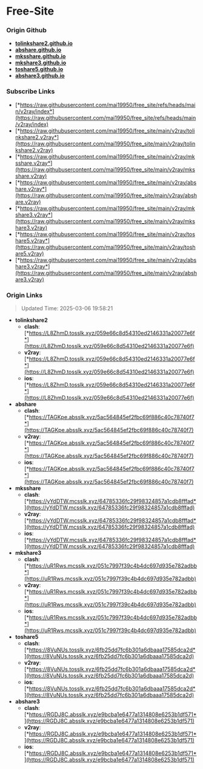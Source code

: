# Free-Site

### Origin Github

- [**tolinkshare2.github.io**](https://github.com/tolinkshare2/tolinkshare2.github.io)
- [**abshare.github.io**](https://github.com/abshare/abshare.github.io)
- [**mksshare.github.io**](https://github.com/mksshare/mksshare.github.io)
- [**mkshare3.github.io**](https://github.com/mkshare3/mkshare3.github.io)
- [**toshare5.github.io**](https://github.com/toshare5/toshare5.github.io)
- [**abshare3.github.io**](https://github.com/abshare3/abshare3.github.io)

### Subscribe Links

- [*https://raw.githubusercontent.com/mai19950/free_site/refs/heads/main/v2ray/index*](https://raw.githubusercontent.com/mai19950/free_site/refs/heads/main/v2ray/index)
- [*https://raw.githubusercontent.com/mai19950/free_site/main/v2ray/tolinkshare2.v2ray*](https://raw.githubusercontent.com/mai19950/free_site/main/v2ray/tolinkshare2.v2ray)
- [*https://raw.githubusercontent.com/mai19950/free_site/main/v2ray/mksshare.v2ray*](https://raw.githubusercontent.com/mai19950/free_site/main/v2ray/mksshare.v2ray)
- [*https://raw.githubusercontent.com/mai19950/free_site/main/v2ray/abshare.v2ray*](https://raw.githubusercontent.com/mai19950/free_site/main/v2ray/abshare.v2ray)
- [*https://raw.githubusercontent.com/mai19950/free_site/main/v2ray/mkshare3.v2ray*](https://raw.githubusercontent.com/mai19950/free_site/main/v2ray/mkshare3.v2ray)
- [*https://raw.githubusercontent.com/mai19950/free_site/main/v2ray/toshare5.v2ray*](https://raw.githubusercontent.com/mai19950/free_site/main/v2ray/toshare5.v2ray)
- [*https://raw.githubusercontent.com/mai19950/free_site/main/v2ray/abshare3.v2ray*](https://raw.githubusercontent.com/mai19950/free_site/main/v2ray/abshare3.v2ray)

### Origin Links

> Updated Time: 2025-03-06 19:58:21

- **tolinkshare2**
  - **clash**: [*https://L8ZhmD.tosslk.xyz/059e66c8d54310ed2146331a20077e6f*](https://L8ZhmD.tosslk.xyz/059e66c8d54310ed2146331a20077e6f)
  - **v2ray**: [*https://L8ZhmD.tosslk.xyz/059e66c8d54310ed2146331a20077e6f*](https://L8ZhmD.tosslk.xyz/059e66c8d54310ed2146331a20077e6f)
  - **ios**: [*https://L8ZhmD.tosslk.xyz/059e66c8d54310ed2146331a20077e6f*](https://L8ZhmD.tosslk.xyz/059e66c8d54310ed2146331a20077e6f)
- **abshare**
  - **clash**: [*https://TAGKpe.absslk.xyz/5ac564845ef2fbc69f886c40c78740f7*](https://TAGKpe.absslk.xyz/5ac564845ef2fbc69f886c40c78740f7)
  - **v2ray**: [*https://TAGKpe.absslk.xyz/5ac564845ef2fbc69f886c40c78740f7*](https://TAGKpe.absslk.xyz/5ac564845ef2fbc69f886c40c78740f7)
  - **ios**: [*https://TAGKpe.absslk.xyz/5ac564845ef2fbc69f886c40c78740f7*](https://TAGKpe.absslk.xyz/5ac564845ef2fbc69f886c40c78740f7)
- **mksshare**
  - **clash**: [*https://yYdDTW.mcsslk.xyz/64785336fc29f98324857a1cdb8fffad*](https://yYdDTW.mcsslk.xyz/64785336fc29f98324857a1cdb8fffad)
  - **v2ray**: [*https://yYdDTW.mcsslk.xyz/64785336fc29f98324857a1cdb8fffad*](https://yYdDTW.mcsslk.xyz/64785336fc29f98324857a1cdb8fffad)
  - **ios**: [*https://yYdDTW.mcsslk.xyz/64785336fc29f98324857a1cdb8fffad*](https://yYdDTW.mcsslk.xyz/64785336fc29f98324857a1cdb8fffad)
- **mkshare3**
  - **clash**: [*https://uR1Rws.mcsslk.xyz/051c7997f39c4b4dc697d935e782adbb*](https://uR1Rws.mcsslk.xyz/051c7997f39c4b4dc697d935e782adbb)
  - **v2ray**: [*https://uR1Rws.mcsslk.xyz/051c7997f39c4b4dc697d935e782adbb*](https://uR1Rws.mcsslk.xyz/051c7997f39c4b4dc697d935e782adbb)
  - **ios**: [*https://uR1Rws.mcsslk.xyz/051c7997f39c4b4dc697d935e782adbb*](https://uR1Rws.mcsslk.xyz/051c7997f39c4b4dc697d935e782adbb)
- **toshare5**
  - **clash**: [*https://8VuNUs.tosslk.xyz/6fb25dd7fc6b301a6dbaaa17585dca2d*](https://8VuNUs.tosslk.xyz/6fb25dd7fc6b301a6dbaaa17585dca2d)
  - **v2ray**: [*https://8VuNUs.tosslk.xyz/6fb25dd7fc6b301a6dbaaa17585dca2d*](https://8VuNUs.tosslk.xyz/6fb25dd7fc6b301a6dbaaa17585dca2d)
  - **ios**: [*https://8VuNUs.tosslk.xyz/6fb25dd7fc6b301a6dbaaa17585dca2d*](https://8VuNUs.tosslk.xyz/6fb25dd7fc6b301a6dbaaa17585dca2d)
- **abshare3**
  - **clash**: [*https://RGDJ8C.absslk.xyz/e9bcba1e6477a1314808e6253b1df571*](https://RGDJ8C.absslk.xyz/e9bcba1e6477a1314808e6253b1df571)
  - **v2ray**: [*https://RGDJ8C.absslk.xyz/e9bcba1e6477a1314808e6253b1df571*](https://RGDJ8C.absslk.xyz/e9bcba1e6477a1314808e6253b1df571)
  - **ios**: [*https://RGDJ8C.absslk.xyz/e9bcba1e6477a1314808e6253b1df571*](https://RGDJ8C.absslk.xyz/e9bcba1e6477a1314808e6253b1df571)
